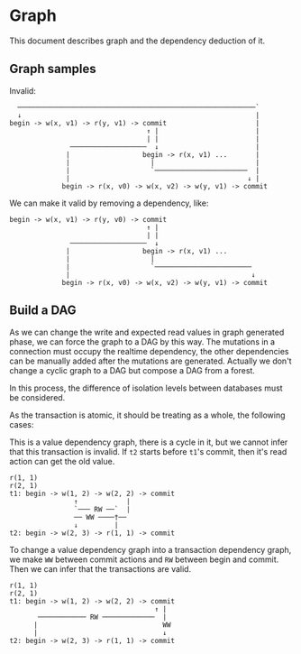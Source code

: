# Graph

This document describes graph and the dependency deduction of it.

## Graph samples

Invalid:

```text
  ───────────────────────────────────────────────────────────`
  ↓                                                          |
begin -> w(x, v1) -> r(y, v1) -> commit                      |
                                  ↑ |                        |
                                  | |                        |
               ───────────────────  ↓                        |
              |                  begin -> r(x, v1) ...       |
              |                    |                         |
              |                    `───────────────────────  |
              |                                            ↓ |
             begin -> r(x, v0) -> w(x, v2) -> w(y, v1) -> commit
```

We can make it valid by removing a dependency, like:

```text
begin -> w(x, v1) -> r(y, v0) -> commit
                                  ↑ |
                                  | |
               ───────────────────  ↓
              |                  begin -> r(x, v1) ...
              |                    |
              |                    `────────────────────────
              |                                             ↓
             begin -> r(x, v0) -> w(x, v2) -> w(y, v1) -> commit
```

## Build a DAG

As we can change the write and expected read values in graph generated phase, we can force the graph to a DAG by this way. The mutations in a connection must occupy the realtime dependency, the other dependencies can be manually added after the mutations are generated. Actually we don't change a cyclic graph to a DAG but compose a DAG from a forest.

In this process, the difference of isolation levels between databases must be considered.

As the transaction is atomic, it should be treating as a whole, the following cases:

This is a value dependency graph, there is a cycle in it, but we cannot infer that this transaction is invalid. If `t2` starts before `t1`'s commit, then it's read action can get the old value.

```text
r(1, 1)
r(2, 1)
t1: begin -> w(1, 2) -> w(2, 2) -> commit
                ↑            |
                `─── RW ──`  |
                ── WW ────†──
                ↓         |
t2: begin -> w(2, 3) -> r(1, 1) -> commit
```

To change a value dependency graph into a transaction dependency graph, we make `WW` between commit actions and `RW` between begin and commit. Then we can infer that the transactions are valid.

```text
r(1, 1)
r(2, 1)
t1: begin -> w(1, 2) -> w(2, 2) -> commit
                                    ↑ |
       ──────────── RW ─────────────  |
      |                               WW
      |                               ↓
t2: begin -> w(2, 3) -> r(1, 1) -> commit
```
